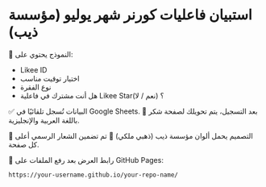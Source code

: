 # استبيان فاعليات كورنر شهر يوليو (مؤسسة ذيب)

📅 النموذج يحتوي على:
- Likee ID
- اختيار توقيت مناسب
- نوع الفقرة
- هل أنت مشترك في فاعلية Likee Star؟ (نعم / لا)

✅ البيانات تُسجل تلقائيًا في Google Sheets.
🎉 بعد التسجيل، يتم تحويلك لصفحة شكر باللغة العربية والإنجليزية.

🔶 التصميم يحمل ألوان مؤسسة ذيب (ذهبي ملكي)
🦊 تم تضمين الشعار الرسمي أعلى كل صفحة.

📍 رابط العرض بعد رفع الملفات على GitHub Pages:
```
https://your-username.github.io/your-repo-name/
```
